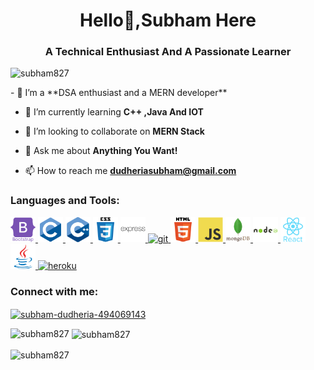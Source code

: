 <h1 align="center">Hello👋,Subham Here</h1>
<h3 align="center">A Technical Enthusiast And A Passionate Learner</h3>

<p align="left"> <img src="https://komarev.com/ghpvc/?username=subham827&label=Profile%20views&color=0e75b6&style=flat" alt="subham827" /> </p>
- 🔭 I’m a **DSA enthusiast and a MERN developer**

- 🌱 I’m currently learning **C++ ,Java And IOT**

- 👯 I’m looking to collaborate on **MERN Stack**

- 💬 Ask me about **Anything You Want!**
- 📫 How to reach me **dudheriasubham@gmail.com**


<h3 align="left">Languages and Tools:</h3>
<p align="left"> <a href="https://getbootstrap.com" target="_blank"> <img src="https://raw.githubusercontent.com/devicons/devicon/master/icons/bootstrap/bootstrap-plain-wordmark.svg" alt="bootstrap" width="40" height="40"/> </a> <a href="https://www.cprogramming.com/" target="_blank"> <img src="https://raw.githubusercontent.com/devicons/devicon/master/icons/c/c-original.svg" alt="c" width="40" height="40"/> </a> <a href="https://www.w3schools.com/cpp/" target="_blank"> <img src="https://raw.githubusercontent.com/devicons/devicon/master/icons/cplusplus/cplusplus-original.svg" alt="cplusplus" width="40" height="40"/> </a> <a href="https://www.w3schools.com/css/" target="_blank"> <img src="https://raw.githubusercontent.com/devicons/devicon/master/icons/css3/css3-original-wordmark.svg" alt="css3" width="40" height="40"/> </a> <a href="https://expressjs.com" target="_blank"> <img src="https://raw.githubusercontent.com/devicons/devicon/master/icons/express/express-original-wordmark.svg" alt="express" width="40" height="40"/> </a> <a href="https://git-scm.com/" target="_blank"> <img src="https://www.vectorlogo.zone/logos/git-scm/git-scm-icon.svg" alt="git" width="40" height="40"/> </a> <a href="https://www.w3.org/html/" target="_blank"> <img src="https://raw.githubusercontent.com/devicons/devicon/master/icons/html5/html5-original-wordmark.svg" alt="html5" width="40" height="40"/> </a> <a href="https://developer.mozilla.org/en-US/docs/Web/JavaScript" target="_blank"> <img src="https://raw.githubusercontent.com/devicons/devicon/master/icons/javascript/javascript-original.svg" alt="javascript" width="40" height="40"/> </a> <a href="https://www.mongodb.com/" target="_blank"> <img src="https://raw.githubusercontent.com/devicons/devicon/master/icons/mongodb/mongodb-original-wordmark.svg" alt="mongodb" width="40" height="40"/> </a> <a href="https://nodejs.org" target="_blank"> <img src="https://raw.githubusercontent.com/devicons/devicon/master/icons/nodejs/nodejs-original-wordmark.svg" alt="nodejs" width="40" height="40"/> </a> <a href="https://reactjs.org/" target="_blank"> <img src="https://raw.githubusercontent.com/devicons/devicon/master/icons/react/react-original-wordmark.svg" alt="react" width="40" height="40"/> </a>  <a href="https://www.java.com" target="_blank" rel="noreferrer"> <img src="https://raw.githubusercontent.com/devicons/devicon/master/icons/java/java-original.svg" alt="java" width="40" height="40"/> </a> <a href="https://heroku.com" target="_blank" rel="noreferrer"> <img src="https://www.vectorlogo.zone/logos/heroku/heroku-icon.svg" alt="heroku" width="40" height="40"/> </a>  </p>
<h3 align="left">Connect with me:</h3>
<p align="left">
<a href="https://www.linkedin.com/in/subham-dudheria-a93161215" target="blank"><img align="center" src="https://raw.githubusercontent.com/rahuldkjain/github-profile-readme-generator/master/src/images/icons/Social/linked-in-alt.svg" alt="subham-dudheria-494069143" height="30" width="40" /></a>


</p>
<p><img align="left" src="https://github-readme-stats.vercel.app/api/top-langs?username=subham827&show_icons=true&locale=en&layout=compact" alt="subham827" /></p>

<p>&nbsp;<img align="center" src="https://github-readme-stats.vercel.app/api?username=subham827&show_icons=true&locale=en" alt="subham827" /></p>

<p><img align="center" src="https://github-readme-streak-stats.herokuapp.com/?user=subham827&" alt="subham827" /></p>

<!---
subham827/subham827 is a ✨ special ✨ repository because its `README.md` (this file) appears on your GitHub profile.
You can click the Preview link to take a look at your changes.
--->
